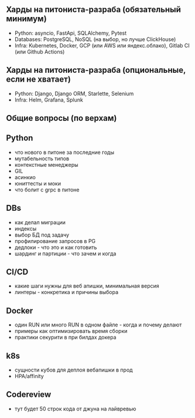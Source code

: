 Харды на питониста-разраба (обязательный минимум)
---
- Python: asyncio, FastApi, SQLAlchemy, Pytest
- Databases: PostgreSQL, NoSQL (на выбор, но лучше ClickHouse)
- Infra: Kubernetes, Docker, GCP (или AWS или яндекс.облако), Gitlab CI (или Github Actions)

Харды на питониста-разраба (опциональные, если не хватает)
---
- Python: Django, Django ORM, Starlette, Selenium
- Infra: Helm, Grafana, Splunk


Общие вопросы (по верхам)
---

Python
---
- что нового в питоне за последние годы
- мутабельность типов
- контекстные менеджеры
- GIL
- асинкио
- юниттесты и моки
- что болит с grpc в питоне

DBs
---
- как делал миграции
- индексы
- выбор БД под задачу
- профилирование запросов в PG 
- дедлоки - что это и как готовить
- шардинг и партиции - что зачем и когда


CI/CD
---
- какие шаги нужны для веб апишки, минимальная версия
- линтеры - конкретика и причины выбора

Docker
---
- один RUN или много RUN в одном файле - когда и почему делают
- примеры как оптимизировать время сборки
- практики секурити в при билдах докера

k8s
---
- сущности кубов для деплоя вебапишки в прод 
- HPA/affinity


Codereview
---
- тут будет 50 строк кода от джуна на лайвревью 
